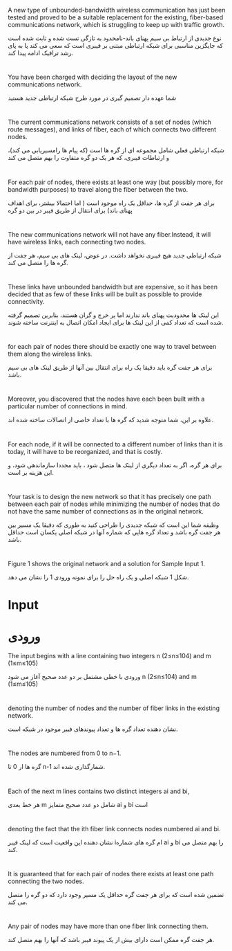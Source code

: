 A new type of unbounded-bandwidth wireless communication has just been tested and proved to be a suitable replacement for the existing, fiber-based communications network, which is struggling to keep up with traffic growth.

نوع جدیدی از ارتباط بی سیم پهنای باند-نامحدود به تازگی تست شده و ثابت شده است که جایگزین مناسبی برای شبکه ارتباطی مبتنی بر فیبری است که سعی می کند پا به پای رشد ترافیک ادامه پیدا کند.
#
You have been charged with deciding the layout of the new communications network.

شما عهده دار تصمیم گیری در مورد طرح شبکه ارتباطی جدید هستید
#
The current communications network consists of a set of nodes (which route messages), and links of fiber, each of which connects two different nodes.

شبکه ارتباطی فعلی شامل مجموعه ای از گره ها است (که پیام ها رامسیریابی می کند)، و ارتباطات فیبری، که هر یک دو گره متفاوت را بهم متصل می کند
#
For each pair of nodes, there exists at least one way (but possibly more, for bandwidth purposes) to travel along the fiber between the two.

برای هر جفت از گره ها، حداقل یک راه موجود است ( اما احتمالا بیشتر، برای اهداف پهنای باند) برای انتقال از طریق فیبر در بین دو گره
#









The new communications network will not have any fiber.Instead, it will have wireless links, each connecting two nodes.

شبکه ارتباطی جدید هیچ فیبری نخواهد داشت. در عوض، لینک های بی سیم، هر جفت از گره ها را متصل می کند.
#
These links have unbounded bandwidth but are expensive, so it has been decided that as few of these links will be built as possible to provide connectivity.

این لینک ها محدودیت پهنای باند ندارند اما پر خرج و گران هستند، بنابرین تصمیم گرفته شده است که تعداد کمی از این لینک ها برای ایجاد امکان اتصال به اینترنت ساخته شوند.
#
for each pair of nodes there should be exactly one way to travel between them along the wireless links.

برای هر جفت گره باید دقیقا یک راه برای انتقال بین آنها از طریق لینک های بی سیم باشد.
#
Moreover, you discovered that the nodes have each been built with a particular number of connections in mind.

علاوه بر این، شما متوجه شدید که گره ها با تعداد خاصی از اتصالات ساخته شده اند.
#
For each node, if it will be connected to a different number of links than it is today, it will have to be reorganized, and that is costly.

برای هر گره، اگر به تعداد دیگری از لینک ها متصل شود ، باید مجددا سازماندهی شود، و این هزینه بر است.
#
Your task is to design the new network so that it has precisely one path between each pair of nodes while minimizing the number of nodes that do not have the same number of connections as in the original network. 

وظیفه شما این است که شبکه جدیدی را طراحی کنید به طوری که دقیقا یک مسیر بین هر جفت گره باشد و تعداد گره هایی که شماره آنها در شبکه اصلی یکسان است حداقل باشد.
#
Figure 1 shows the original network and a solution for Sample Input 1.

شکل 1 شبکه اصلی و یک راه حل را برای نمونه ورودی 1 را نشان می دهد.

# Input

# ورودی

The input begins with a line containing two integers n (2≤n≤104) and m (1≤m≤105)

ورودی با خطی مشتمل بر دو عدد صحیح آغاز می شود n (2≤n≤104) and m (1≤m≤105)
#
 denoting the number of nodes and the number of fiber links in the existing network.

نشان دهنده تعداد گره ها و تعداد پیوندهای فیبر موجود در شبکه  است.
#
The nodes are numbered from 0 to n−1. 

گره ها ار 0 تا n-1 شمارگذاری شده اند.
#
Each of the next m lines contains two distinct integers ai and bi,

هر خط بعدی m شامل دو عدد صحیح متمایز ai و bi است
#
denoting the fact that the ith fiber link connects nodes numbered ai and bi.

نشان دهنده این واقعیت است که لینک فیبر iام گره های شماره ai و bi را بهم متصل می کند.
#
It is guaranteed that for each pair of nodes there exists at least one path connecting the two nodes. 

تضمین شده است که برای هر جفت گره حداقل یک مسیر وجود دارد که دو گره را متصل می کند.
#
Any pair of nodes may have more than one fiber link connecting them.

هر جفت گره ممکن است دارای بیش از یک پیوند فیبر باشد که آنها را بهم متصل کند.
#


